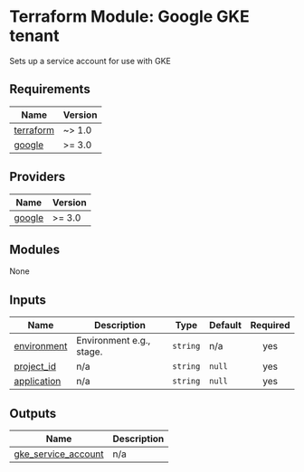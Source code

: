 # Terraform Module: Google GKE tenant
Sets up a service account for use with GKE

## Requirements

| Name | Version |
|------|---------|
| <a name="requirement_terraform"></a> [terraform](#requirement\_terraform) | ~> 1.0 |
| <a name="requirement_google"></a> [google](#requirement\_google) | >= 3.0 |

## Providers

| Name | Version |
|------|---------|
| <a name="provider_google"></a> [google](#provider\_google) | >= 3.0 |

## Modules

None

## Inputs

| Name | Description | Type | Default | Required |
|------|-------------|------|---------|:--------:|
| <a name="input_environment"></a> [environment](#input\_environment) | Environment e.g., stage. | `string` | n/a | yes |
| <a name="input_project_id"></a> [project_id](#input\_project\_id) | n/a | `string` | `null` | yes |
| <a name="input_application"></a> [application](#input\_application) | n/a | `string` | `null` | yes |

## Outputs

| Name | Description |
|------|-------------|
| <a name="output_gke_service_account"></a> [gke\_service\_account](#output\_gke\_service\_account) | n/a |

